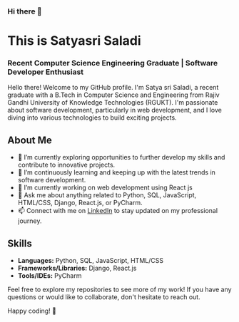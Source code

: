 ### Hi there 👋
# This is Satyasri Saladi

### Recent Computer Science Engineering Graduate | Software Developer Enthusiast

Hello there! Welcome to my GitHub profile. I'm Satya sri Saladi, a recent graduate with a B.Tech in Computer Science and Engineering from Rajiv Gandhi University of Knowledge Technologies (RGUKT). I'm passionate about software development, particularly in web development, and I love diving into various technologies to build exciting projects.

## About Me
- 🔭 I’m currently exploring opportunities to further develop my skills and contribute to innovative projects.
- 🌱 I’m continuously learning and keeping up with the latest trends in software development.
- 🔭 I’m currently working on web development using React js
- 💬 Ask me about anything related to Python, SQL, JavaScript, HTML/CSS, Django, React.js, or PyCharm.
- 📫 Connect with me on [LinkedIn](https://www.linkedin.com/in/sathyasree-saladi/) to stay updated on my professional journey.

## Skills
- **Languages:** Python, SQL, JavaScript, HTML/CSS
- **Frameworks/Libraries:** Django, React.js
- **Tools/IDEs:** PyCharm


Feel free to explore my repositories to see more of my work! If you have any questions or would like to collaborate, don't hesitate to reach out.

Happy coding! 🚀

